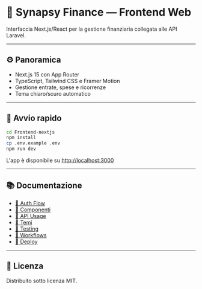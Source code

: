 # 🌈 Synapsy Finance — Frontend Web

Interfaccia Next.js/React per la gestione finanziaria collegata alle API Laravel.

---

## ⚙️ Panoramica
- Next.js 15 con App Router
- TypeScript, Tailwind CSS e Framer Motion
- Gestione entrate, spese e ricorrenze
- Tema chiaro/scuro automatico

---

## 🚀 Avvio rapido
```bash
cd Frontend-nextjs
npm install
cp .env.example .env
npm run dev
```
L'app è disponibile su [http://localhost:3000](http://localhost:3000)

---

## 📚 Documentazione
- [🔐 Auth Flow](AUTH_FLOW.md)
- [🧩 Componenti](COMPONENTS.md)
- [🔌 API Usage](API_USAGE.md)
- [🎨 Temi](THEMES.md)
- [🧪 Testing](TESTING.md)
- [🔄 Workflows](WORKFLOWS.md)
- [🚀 Deploy](DEPLOY.md)

---

## 📄 Licenza
Distribuito sotto licenza MIT.
